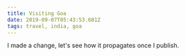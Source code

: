 ```yaml
---
title: Visiting Goa
date: 2019-09-07T05:43:53.681Z
tags: travel, india, goa
---
```

I made a change, let's see how it propagates once I publish.